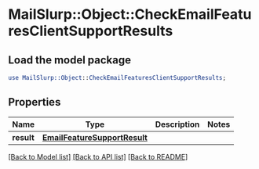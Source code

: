 # MailSlurp::Object::CheckEmailFeaturesClientSupportResults

## Load the model package
```perl
use MailSlurp::Object::CheckEmailFeaturesClientSupportResults;
```

## Properties
Name | Type | Description | Notes
------------ | ------------- | ------------- | -------------
**result** | [**EmailFeatureSupportResult**](EmailFeatureSupportResult) |  | 

[[Back to Model list]](../README#documentation-for-models) [[Back to API list]](../README#documentation-for-api-endpoints) [[Back to README]](../README)


